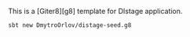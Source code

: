 This is a [Giter8][g8] template for DIstage application.

```
sbt new DmytroOrlov/distage-seed.g8
```
